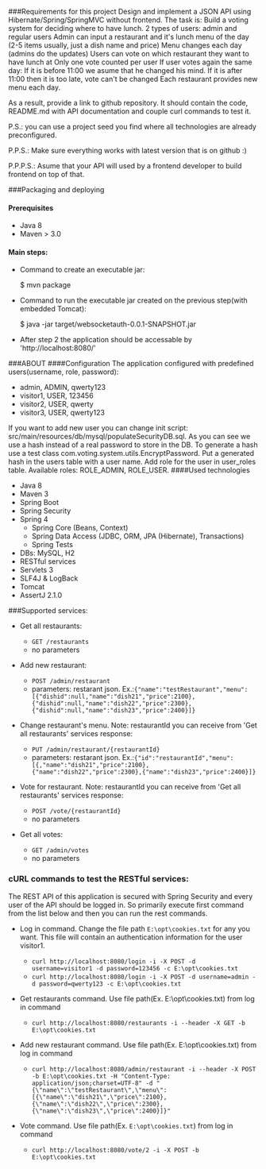 ###Requirements for this project
Design and implement a JSON API using Hibernate/Spring/SpringMVC without frontend.
The task is:
Build a voting system for deciding where to have lunch.
2 types of users: admin and regular users
Admin can input a restaurant and it's lunch menu of the day (2-5 items usually, just a dish name and price)
Menu changes each day (admins do the updates)
Users can vote on which restaurant they want to have lunch at
Only one vote counted per user
If user votes again the same day:
If it is before 11:00 we asume that he changed his mind.
If it is after 11:00 then it is too late, vote can't be changed
Each restaurant provides new menu each day.

As a result, provide a link to github repository. It should contain the code, README.md with API documentation and couple curl commands to test it.

P.S.: you can use a project seed you find where all technologies are already preconfigured.

P.P.S.: Make sure everything works with latest version that is on github :)

P.P.P.S.: Asume that your API will used by a frontend developer to build frontend on top of that.

###Packaging and deploying
#### Prerequisites
- Java 8
- Maven > 3.0

#### Main steps:
- Command to create an executable jar:

    $ mvn package

- Command to run the executable jar created on the previous step(with embedded Tomcat):

    $ java -jar target/websocketauth-0.0.1-SNAPSHOT.jar

- After step 2 the application should be accessable by 'http://localhost:8080/'

###ABOUT
####Configuration
The application configured with predefined users(username, role, password):
- admin, ADMIN, qwerty123
- visitor1, USER, 123456
- visitor2, USER, qwerty
- visitor3, USER, qwerty123

If you want to add new user you can change init script: src/main/resources/db/mysql/populateSecurityDB.sql. As you can see we use a hash instead of a real password to store in the DB.
To generate a hash use a test class com.voting.system.utils.EncryptPassword. Put a generated hash in the users table with a user name. Add role for the user in user_roles table. Available roles: ROLE_ADMIN, ROLE_USER.
####Used technologies
- Java 8
- Maven 3
- Spring Boot
- Spring Security
- Spring 4
	* Spring Core (Beans, Context)
	* Spring Data Access (JDBC, ORM, JPA (Hibernate), Transactions)
	* Spring Tests
- DBs: MySQL, H2
- RESTful services
- Servlets 3
- SLF4J & LogBack
- Tomcat
- AssertJ 2.1.0

###Supported services:
- Get all restaurants: 
	* `GET /restaurants`
	* no parameters
- Add new restaurant:
	* `POST /admin/restaurant`
	* parameters: restarant json. Ex.:`{"name":"testRestaurant","menu":[{"dishid":null,"name":"dish21","price":2100},{"dishid":null,"name":"dish22","price":2300},{"dishid":null,"name":"dish23","price":2400}]}`
- Change restaurant's menu. Note: restaurantId you can receive from 'Get all restaurants' services response:
	* `PUT /admin/restaurant/{restaurantId}`
	* parameters: restarant json. Ex.:`{"id":"restaurantId","menu":[{,"name":"dish21","price":2100},{"name":"dish22","price":2300},{"name":"dish23","price":2400}]}`

- Vote for restaurant. Note: restaurantId you can receive from 'Get all restaurants' services response:
	* `POST /vote/{restaurantId}`
	* no parameters

- Get all votes:
	* `GET /admin/votes`
	* no parameters

### cURL commands to test the RESTful services:
The REST API of this application is secured with Spring Security and every user of the API should be logged in.
So primarily execute first command from the list below and then you can run the rest commands.
- Log in command.
	Change the file path `E:\opt\cookies.txt` for any you want.
This file will contain an authentication information for the user visitor1.
	* `curl http://localhost:8080/login -i -X POST -d username=visitor1 -d password=123456 -c E:\opt\cookies.txt`
	* `curl http://localhost:8080/login -i -X POST -d username=admin -d password=qwerty123 -c E:\opt\cookies.txt`

- Get restaurants command.
	Use file path(Ex. E:\opt\cookies.txt) from log in command
	* `curl http://localhost:8080/restaurants -i --header -X GET -b E:\opt\cookies.txt`

- Add new restaurant command.
	Use file path(Ex. E:\opt\cookies.txt) from log in command
	* `curl http://localhost:8080/admin/restaurant -i --header -X POST  -b E:\opt\cookies.txt -H "Content-Type: application/json;charset=UTF-8" -d "{\"name\":\"testRestaurant\",\"menu\":[{\"name\":\"dish21\",\"price\":2100},{\"name\":\"dish22\",\"price\":2300},{\"name\":\"dish23\",\"price\":2400}]}"`

- Vote command.
	Use file path(Ex. `E:\opt\cookies.txt`) from log in command
	* `curl http://localhost:8080/vote/2 -i -X POST -b E:\opt\cookies.txt`

